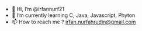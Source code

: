 - 👋 Hi, I’m @irfannurf21
- 🌱 I’m currently learning C, Java, Javascript, Phyton
- 📫 How to reach me ? irfan.nurfahrudin@gmail.com

<!---
irfannurf21/irfannurf21 is a ✨ special ✨ repository because its `README.md` (this file) appears on your GitHub profile.
You can click the Preview link to take a look at your changes.
--->
